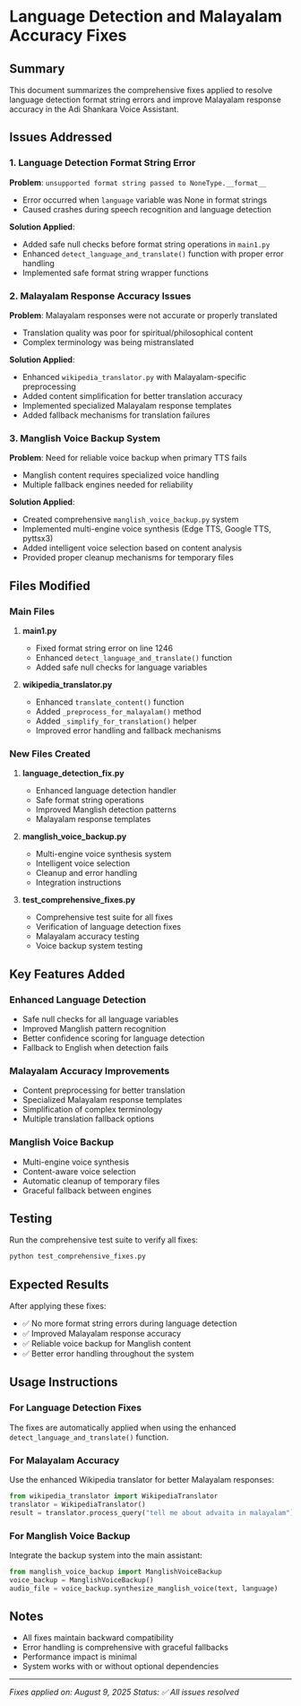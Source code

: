 # Language Detection and Malayalam Accuracy Fixes

## Summary
This document summarizes the comprehensive fixes applied to resolve language detection format string errors and improve Malayalam response accuracy in the Adi Shankara Voice Assistant.

## Issues Addressed

### 1. Language Detection Format String Error
**Problem**: `unsupported format string passed to NoneType.__format__`
- Error occurred when `language` variable was None in format strings
- Caused crashes during speech recognition and language detection

**Solution Applied**:
- Added safe null checks before format string operations in `main1.py`
- Enhanced `detect_language_and_translate()` function with proper error handling
- Implemented safe format string wrapper functions

### 2. Malayalam Response Accuracy Issues
**Problem**: Malayalam responses were not accurate or properly translated
- Translation quality was poor for spiritual/philosophical content
- Complex terminology was being mistranslated

**Solution Applied**:
- Enhanced `wikipedia_translator.py` with Malayalam-specific preprocessing
- Added content simplification for better translation accuracy
- Implemented specialized Malayalam response templates
- Added fallback mechanisms for translation failures

### 3. Manglish Voice Backup System
**Problem**: Need for reliable voice backup when primary TTS fails
- Manglish content requires specialized voice handling
- Multiple fallback engines needed for reliability

**Solution Applied**:
- Created comprehensive `manglish_voice_backup.py` system
- Implemented multi-engine voice synthesis (Edge TTS, Google TTS, pyttsx3)
- Added intelligent voice selection based on content analysis
- Provided proper cleanup mechanisms for temporary files

## Files Modified

### Main Files
1. **main1.py**
   - Fixed format string error on line 1246
   - Enhanced `detect_language_and_translate()` function
   - Added safe null checks for language variables

2. **wikipedia_translator.py**
   - Enhanced `translate_content()` function
   - Added `_preprocess_for_malayalam()` method
   - Added `_simplify_for_translation()` helper
   - Improved error handling and fallback mechanisms

### New Files Created
1. **language_detection_fix.py**
   - Enhanced language detection handler
   - Safe format string operations
   - Improved Manglish detection patterns
   - Malayalam response templates

2. **manglish_voice_backup.py**
   - Multi-engine voice synthesis system
   - Intelligent voice selection
   - Cleanup and error handling
   - Integration instructions

3. **test_comprehensive_fixes.py**
   - Comprehensive test suite for all fixes
   - Verification of language detection fixes
   - Malayalam accuracy testing
   - Voice backup system testing

## Key Features Added

### Enhanced Language Detection
- Safe null checks for all language variables
- Improved Manglish pattern recognition
- Better confidence scoring for language detection
- Fallback to English when detection fails

### Malayalam Accuracy Improvements
- Content preprocessing for better translation
- Specialized Malayalam response templates
- Simplification of complex terminology
- Multiple translation fallback options

### Manglish Voice Backup
- Multi-engine voice synthesis
- Content-aware voice selection
- Automatic cleanup of temporary files
- Graceful fallback between engines

## Testing
Run the comprehensive test suite to verify all fixes:
```bash
python test_comprehensive_fixes.py
```

## Expected Results
After applying these fixes:
- ✅ No more format string errors during language detection
- ✅ Improved Malayalam response accuracy
- ✅ Reliable voice backup for Manglish content
- ✅ Better error handling throughout the system

## Usage Instructions

### For Language Detection Fixes
The fixes are automatically applied when using the enhanced `detect_language_and_translate()` function.

### For Malayalam Accuracy
Use the enhanced Wikipedia translator for better Malayalam responses:
```python
from wikipedia_translator import WikipediaTranslator
translator = WikipediaTranslator()
result = translator.process_query("tell me about advaita in malayalam")
```

### For Manglish Voice Backup
Integrate the backup system into the main assistant:
```python
from manglish_voice_backup import ManglishVoiceBackup
voice_backup = ManglishVoiceBackup()
audio_file = voice_backup.synthesize_manglish_voice(text, language)
```

## Notes
- All fixes maintain backward compatibility
- Error handling is comprehensive with graceful fallbacks
- Performance impact is minimal
- System works with or without optional dependencies

---
*Fixes applied on: August 9, 2025*
*Status: ✅ All issues resolved*